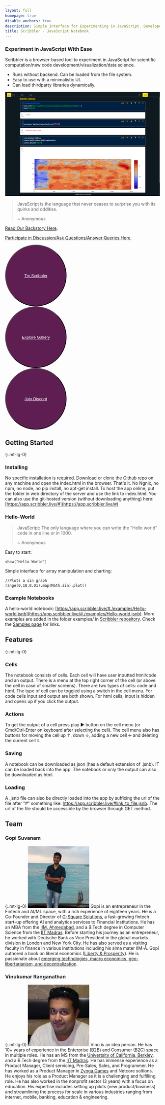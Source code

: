 ```yaml
---
layout: full
homepage: true
disable_anchors: true
description: Simple Interface for Experimenting in JavaScript. Developed for Open Source using Open Source.
title: Scribbler - JavaScript Notebook
---
```


### Experiment in JavaScript With Ease
Scribbler is a browser-based tool to experiment in JavaScript for scientific computation/new code development/visualization/data science. 
- Runs without backend. Can be loaded from the file system.
- Easy to use with a minimalistic UI.
- Can load thirdparty libraries dynamically.
  
![Scribbler Screenshot](Scribbler-SS.png)

> JavaScript is the language that never ceases to surprise you with its quirks and oddities.
> 
> ~ Anonymous

[Read Our Backstory Here](backstory.html).

[Participate in Discussion/Ask Questions/Answer Queries Here](https://github.com/gopi-suvanam/scribbler/discussions).

<div class="row" style="marging:10px">

<div class="col-lg-4 col-xs-12" > 
    <button style="width:200px;height:200px;border-radius:100px;margin:auto;color:white !important;background-color:#5f1e52">
    <a style="color:white !important" href="https://app.scribbler.live">Try Scribbler</a></button></div>
    
<div class="col-lg-4 col-xs-12" > 
    <button style="width:200px;height:200px;border-radius:100px;margin:auto;color:white !important;background-color:#5f1e52">
        <a style="color:white !important" href="samples.html">Explore Gallery</a></button>
</div>

<div class="col-lg-4 col-xs-12" > 
    <button style="width:200px;height:200px;border-radius:100px;margin:auto;color:white !important;background-color:#5f1e52">
    <a style="color:white !important" href="https://discord.com/invite/uxNSsWunwU">Join Discord</a></button></div>

</div>


<div class="row">
<div class="col-lg-6" markdown="1">

## Getting Started
{:.mt-lg-0}

### Installing
No specific installation is required. [Download](https://github.com/gopi-suvanam/scribbler/archive/refs/heads/main.zip) or clone the [Github repo](https://github.com/gopi-suvanam/scribbler/) on any machine and open the index.html in the browser. That's it. No Ngnix, no npm, no node, no pip install, no apt-get install. To host the app online, put the folder in web directory of the server and use the link to index.html. You can also use the git-hosted version (without downloading anything) here: [https://app.scribbler.live/#](https://app.scribbler.live/#)

### Hello-World

> JavaScript: The only language where you can write the "Hello world" code in one line or in 1000.
> 
> ~ Anonymous

Easy to start:
    
    show("Hello World")
        
Simple interface for array manipulation and charting:

    //Plots a sin graph
    range(0,10,0.01).map(Math.sin).plot() 
    
### Example Notebooks
A hello-world notebook: [https://app.scribbler.live/#./examples/Hello-world.jsnb](https://app.scribbler.live/#./examples/Hello-world.jsnb). More examples are added in the folder examples/ in [Scribbler repository](https://github.com/gopi-suvanam/scribbler/tree/main/examples). Check the [Samples page](samples.html) for links.
  
</div>
<div class="col-lg-6" markdown="1">

## Features
{:.mt-lg-0}

### Cells
The notebook consists of cells. Each cell will have user inputted html/code and an output. There is a menu at the top right corner of the cell (or above the cell in case of smaller screens). There are two types of cells: code and html. The type of cell can be toggled using a switch in the cell menu. For code cells input and output are both shown. For html cells, input is hidden and opens up if you click the output.

### Actions
To get the output of a cell press play ► button on the cell menu (or Cmd/Ctrl-Enter on keyboard after selecting the cell). The cell menu also has buttons for moving the cell up ↑, down ↓, adding a new cell ✛ and deleting the current cell ☓.

### Saving
A notebook can be downloaded as json (has a default extension of .jsnb). IT can be loaded back into the app. The notebook or only the output can also be downloaded as html.

### Loading
A .jsnb file can also be directly loaded into the app by suffixing the url of the file after "#" something like: https://app.scribbler.live/#link_to_file.jsnb. The url of the file should be accessible by the browser through GET method.
</div>

</div>

## Team
<div class="row">
<div class="col-lg-6" markdown="1">

### Gopi Suvanam
{:.mt-lg-0}
![Gopi](gopi.jpeg)
Gopi is an entrepreneur in the Fintech and AI/ML space, with a rich experience of eighteen years. He is a Co-Founder and Director of [G-Square Solutions](https://g-square.in), a fast-growing fintech start-up offering AI and analytics services to Financial Institutions. He has an MBA from the [IIM, Ahmedabad](https://www.iima.ac.in/), and a B.Tech degree in Computer Science from the [IIT Madras](https://www.iitm.ac.in/). Before starting his journey as an entrepreneur, he worked with Deutsche Bank as Vice President in the global markets division in London and New York City. He has also served as a visiting faculty in finance in various institutions including his alma mater IIM-A. Gopi authored a book on liberal economics ([Liberty & Prosperity](https://vernonpress.com/book/1266)). He is passionate about [emerging technologies, macro economics, geo-libertarianism, and decentralization](https://decentralized-intelligence.com).
</div>

<div class="col-lg-6" markdown="1">
    
### Vinukumar Ranganathan
{:.mt-lg-0}
![Vinu](vinu.jpeg)
Vinu is an idea person. He has 10+ years of experience in the Enterprise (B2B) and Consumer (B2C) space in multiple roles. He has an MS from the [Univertsity of California, Berkley](https://www.berkeley.edu/), and a B.Tech degree from the [IIT Madras](https://www.iitm.ac.in/). He has immense experience as a Product Manager, Client servicing, Pre-Sales, Sales, and Programmer. He has worked as a Product Manager in [Zynga Games](https://www.zynga.com/) and Netcore soltions. He enjoys his role as a Product Manager as it is a challenging and fulfilling role. He has also worked in the nonprofit sector (3 years) with a focus on education. His expertise includes setting up pilots (new product/business) and streamlining the process for scale in various industries ranging from internet, mobile, banking, education & engineering.


  
</div></div>





